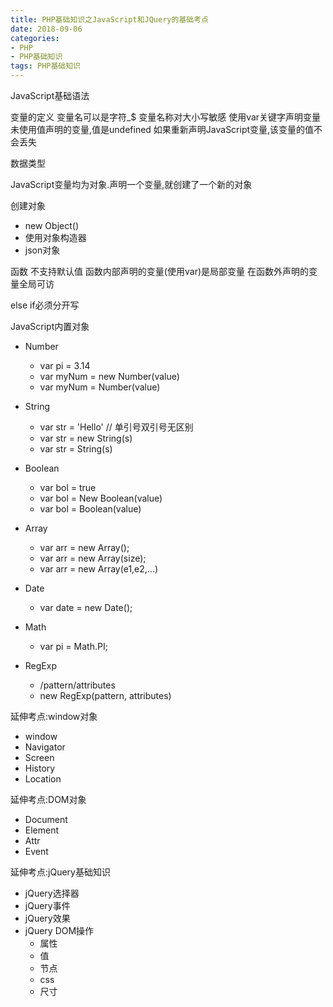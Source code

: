 ```yaml
---
title: PHP基础知识之JavaScript和JQuery的基础考点
date: 2018-09-06
categories: 
- PHP
- PHP基础知识
tags: PHP基础知识
---
```

JavaScript基础语法

变量的定义
变量名可以是字符_$
变量名称对大小写敏感
使用var关键字声明变量
未使用值声明的变量,值是undefined
如果重新声明JavaScript变量,该变量的值不会丢失

数据类型

JavaScript变量均为对象.声明一个变量,就创建了一个新的对象

创建对象
- new Object()
- 使用对象构造器
- json对象

函数
不支持默认值
函数内部声明的变量(使用var)是局部变量
在函数外声明的变量全局可访

else if必须分开写

JavaScript内置对象

- Number
    - var pi = 3.14
    - var myNum = new Number(value)
    - var myNum = Number(value)
    
- String
    - var str = 'Hello' // 单引号双引号无区别
    - var str = new String(s)
    - var str = String(s)
    
- Boolean
    - var bol = true
    - var bol =  New Boolean(value)
    - var bol = Boolean(value)
    
- Array
    - var arr = new Array();
    - var arr = new Array(size);
    - var arr = new Array(e1,e2,...)
    
- Date
    - var date = new Date();
    
- Math
    - var pi = Math.PI;

- RegExp
    - /pattern/attributes
    - new RegExp(pattern, attributes)
    
延伸考点:window对象
- window
- Navigator
- Screen
- History
- Location

延伸考点:DOM对象
- Document
- Element
- Attr
- Event

延伸考点:jQuery基础知识
- jQuery选择器
- jQuery事件
- jQuery效果
- jQuery DOM操作
    - 属性
    - 值
    - 节点
    - css
    - 尺寸
    
